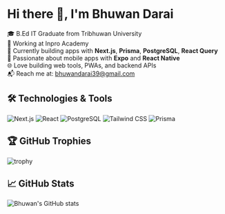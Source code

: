 
# Hi there 👋, I'm Bhuwan Darai

🎓 B.Ed IT Graduate from Tribhuwan University  
💼 Working at Inpro Academy  
🧠 Currently building apps with **Next.js**, **Prisma**, **PostgreSQL**, **React Query**  
📱 Passionate about mobile apps with **Expo** and **React Native**  
🌐 Love building web tools, PWAs, and backend APIs  
📬 Reach me at: bhuwandarai39@gmail.com

## 🛠️ Technologies & Tools
![Next.js](https://img.shields.io/badge/-Next.js-black?logo=next.js)
![React](https://img.shields.io/badge/-React-61DAFB?logo=react)
![PostgreSQL](https://img.shields.io/badge/-PostgreSQL-336791?logo=postgresql)
![Tailwind CSS](https://img.shields.io/badge/-TailwindCSS-38B2AC?logo=tailwind-css)
![Prisma](https://img.shields.io/badge/-Prisma-2D3748?logo=prisma)

## 🏆 GitHub Trophies
![trophy](https://github-profile-trophy.vercel.app/?username=Bhuwan-Darai&theme=radical)

## 📈 GitHub Stats
![Bhuwan's GitHub stats](https://github-readme-stats.vercel.app/api?username=Bhuwan-Darai&show_icons=true&theme=radical)

